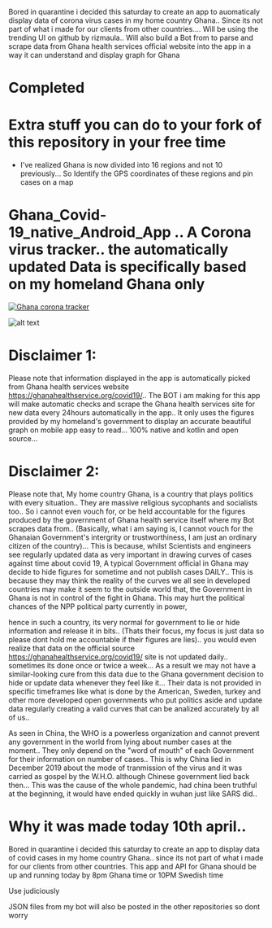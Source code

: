 Bored in quarantine i decided this saturday to create an app to auomaticaly display data of corona virus cases in my home country Ghana.. Since its not part of what i made for our clients from other countries....  Will be using the trending UI on github by rizmaula.. Will also build a Bot from to parse and scrape data from Ghana health services official website into the app in a way it can understand and display graph for Ghana

# Completed

# Extra stuff you can do to your fork of this repository in your free time
- I've realized Ghana is now divided into 16 regions and not 10 previously... So Identify the GPS coordinates of these regions and pin cases on a map


# Ghana_Covid-19_native_Android_App .. A Corona virus tracker.. the automatically updated Data is specifically based on my homeland Ghana only

<a href="https://dl.orangedox.com/GhanaCovidCasesNativeApp" rel="nofollow">
<img alt="Ghana corona tracker" src="https://i.ibb.co/8YDvwLw/trydemo.png">
</a>


![alt text](https://raw.githubusercontent.com/Samuelincoom/Ghana_Covid-19_native_Android_App/master/app-screenshots-fb-ad-2-min.png)



# Disclaimer 1: 
Please note that information displayed in the app is automatically picked from Ghana health services website https://ghanahealthservice.org/covid19/.. The BOT i am making for this app will make automatic checks and scrape the Ghana health services site for new data every 24hours automatically in the app.. It only uses the figures provided by my homeland's government to display an accurate beautiful graph on mobile app easy to read... 100% native and kotlin and open source...

# Disclaimer 2:
Please note that, My home country Ghana, is a country that plays politics with every situation.. They are massive religious sycophants and socialists too..  So i cannot even vouch for, or be held accountable for the figures produced by the government of Ghana health service itself where my Bot scrapes data from.. (Basically, what i am saying is, I cannot vouch for the Ghanaian Government's intergrity or trustworthiness, I am just an ordinary citizen of the country)... This is because, whilst Scientists and engineers see regularly updated data as very important in drawing curves of cases against time about covid 19, A typical Government official in Ghana may decide to hide figures for sometime and not publish cases DAILY.. This is because they may think the reality of the curves we all see in developed countries may make it seem to the outside world that, the Government in Ghana is not in control of the fight in Ghana. This may hurt the political chances of the NPP political party currently in power, 

hence in such a country, its very normal for government to lie or hide information and release it in bits.. (Thats their focus, my focus is just data so please dont hold me accountable if their figures are lies)..  you would even realize that data on the official source https://ghanahealthservice.org/covid19/ site is not updated daily.. sometimes its done once or twice a week... As a result we may not have a similar-looking cure from this data due to the Ghana government decision to hide or update data whenever they feel like it... Their data is not provided in specific timeframes like what is done by the American, Sweden, turkey and other more developed open governments who put politics aside and update data regularly creating a valid curves that can be analized accurately by all of us..        

As seen in China, the WHO is a powerless organization and cannot prevent any government in the world from lying about number cases at the moment.. They only depend on the "word of mouth" of each Government for their information on number of cases.. This is why China lied in December 2019 about the mode of tranmission of the virus and it was carried as gospel by the W.H.O. although Chinese government lied back then... This was the cause of the whole pandemic, had china been truthful at the beginning, it would have ended quickly in wuhan just like SARS did..           


# Why it was made today 10th april..
Bored in quarantine i decided this saturday to create an app to display data of covid cases in my home country Ghana.. since its not part of what i made for our clients from other countries. This app and API for Ghana should be up and running today by 8pm Ghana time or 10PM Swedish time



Use judiciously

JSON files from my bot will also be posted in the other repositories so dont worry
